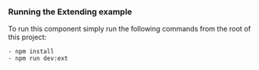 ### Running the Extending example

To run this component simply run the following commands from the root of this project:

```
- npm install
- npm run dev:ext
```